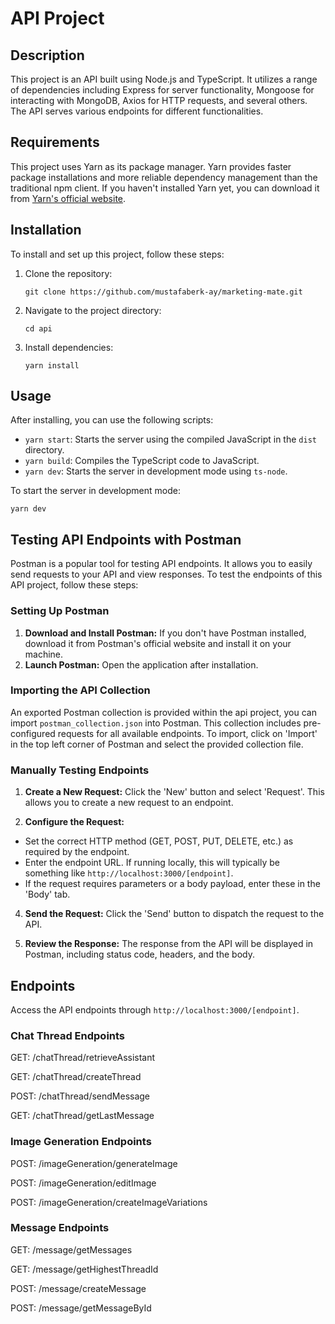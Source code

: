 # API Project

## Description

This project is an API built using Node.js and TypeScript. It utilizes a range of dependencies including Express for server functionality, Mongoose for interacting with MongoDB, Axios for HTTP requests, and several others. The API serves various endpoints for different functionalities.

## Requirements

This project uses Yarn as its package manager. Yarn provides faster package installations and more reliable dependency management than the traditional npm client. If you haven't installed Yarn yet, you can download it from [Yarn's official website](https://yarnpkg.com/).

## Installation

To install and set up this project, follow these steps:

1. Clone the repository:
   ```
   git clone https://github.com/mustafaberk-ay/marketing-mate.git
   ```
2. Navigate to the project directory:
   ```
   cd api
   ```
3. Install dependencies:
   ```
   yarn install
   ```

## Usage

After installing, you can use the following scripts:

- `yarn start`: Starts the server using the compiled JavaScript in the `dist` directory.
- `yarn build`: Compiles the TypeScript code to JavaScript.
- `yarn dev`: Starts the server in development mode using `ts-node`.

To start the server in development mode:
```
yarn dev
```

## Testing API Endpoints with Postman
Postman is a popular tool for testing API endpoints. It allows you to easily send requests to your API and view responses. To test the endpoints of this API project, follow these steps:

### Setting Up Postman
  1. **Download and Install Postman:** If you don't have Postman installed, download it from Postman's official website and install it on your machine.
  2. **Launch Postman:** Open the application after installation.

### Importing the API Collection 
An exported Postman collection is provided within the api project, you can import `postman_collection.json` into Postman. This collection includes pre-configured requests for all available endpoints.
To import, click on 'Import' in the top left corner of Postman and select the provided collection file.

### Manually Testing Endpoints
  1. **Create a New Request:** Click the 'New' button and select 'Request'. This allows you to create a new request to an endpoint.

  2. **Configure the Request:**

  - Set the correct HTTP method (GET, POST, PUT, DELETE, etc.) as required by the endpoint. 
  - Enter the endpoint URL. If running locally, this will typically be something like `http://localhost:3000/[endpoint]`.
  - If the request requires parameters or a body payload, enter these in the 'Body' tab.

  4. **Send the Request:** Click the 'Send' button to dispatch the request to the API.

  5. **Review the Response:** The response from the API will be displayed in Postman, including status code, headers, and the body.

## Endpoints

Access the API endpoints through `http://localhost:3000/[endpoint]`.

### Chat Thread Endpoints

GET: /chatThread/retrieveAssistant

GET: /chatThread/createThread

POST: /chatThread/sendMessage

GET: /chatThread/getLastMessage

### Image Generation  Endpoints

POST: /imageGeneration/generateImage

POST: /imageGeneration/editImage

POST: /imageGeneration/createImageVariations

### Message Endpoints

GET: /message/getMessages

GET: /message/getHighestThreadId

POST: /message/createMessage

POST: /message/getMessageById
